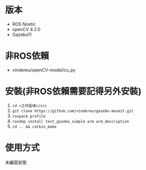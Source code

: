 # 版本
- ROS Noetic
- openCV 4.2.0
- Gazebo11

# 非ROS依賴
- vindereu/openCV-model/cv_py

# 安裝(非ROS依賴需要記得另外安裝)
1. `cd <工作區域>/src`
2. `git clone https://github.com/vindereu/gazebo-moveit.git`
3. `rospack profile`
4. `rosdep install test_gazebo_simple arm arm_description`
5. `cd .. && catkin_make`

# 使用方式
未編寫狀態
